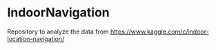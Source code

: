 # IndoorNavigation
Repository to analyze the data from https://www.kaggle.com/c/indoor-location-navigation/
